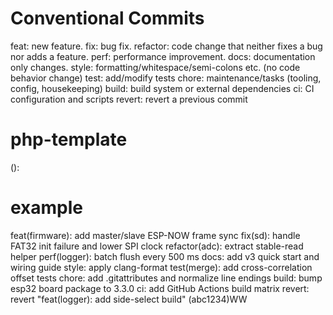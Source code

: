 # Conventional Commits
feat: new feature.
fix: bug fix.
refactor: code change that neither fixes a bug nor adds a feature.
perf: performance improvement.
docs: documentation only changes.
style: formatting/whitespace/semi-colons etc. (no code behavior change)
test: add/modify tests
chore: maintenance/tasks (tooling, config, housekeeping)
build: build system or external dependencies
ci: CI configuration and scripts
revert: revert a previous commit

# php-template
<type>(<scope>): <subject>

# example
feat(firmware): add master/slave ESP-NOW frame sync
fix(sd): handle FAT32 init failure and lower SPI clock
refactor(adc): extract stable-read helper
perf(logger): batch flush every 500 ms
docs: add v3 quick start and wiring guide
style: apply clang-format
test(merge): add cross-correlation offset tests
chore: add .gitattributes and normalize line endings
build: bump esp32 board package to 3.3.0
ci: add GitHub Actions build matrix
revert: revert "feat(logger): add side-select build" (abc1234)WW